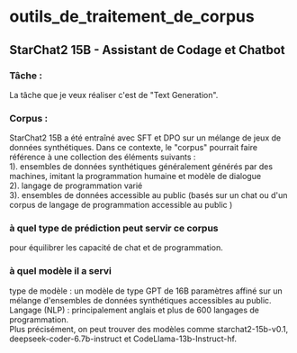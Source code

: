 # outils_de_traitement_de_corpus  

## StarChat2 15B - Assistant de Codage et Chatbot  

### Tâche :  

La tâche que je veux réaliser c'est de "Text Generation".  

### Corpus :  

StarChat2 15B a été entraîné avec SFT et DPO sur un mélange de jeux de données synthétiques. Dans ce contexte, le "corpus" pourrait faire référence à une collection des éléments suivants :  
1). ensembles de données synthétiques généralement générés par des machines, imitant la programmation humaine et modèle de dialogue  
2). langage de programmation varié  
3). ensembles de données accessible au public (basés sur un chat ou d'un corpus de langage de programmation accessible au public )  

### à quel type de prédiction peut servir ce corpus  
pour équilibrer les capacité de chat et de programmation.  

### à quel modèle il a servi  

type de modèle : un modèle de type GPT de 16B paramètres affiné sur un mélange d'ensembles de données synthétiques accessibles au public.  
Langage (NLP) :  principalement anglais et plus de 600 langages de programmation.  
Plus précisément, on peut trouver des modèles comme starchat2-15b-v0.1, deepseek-coder-6.7b-instruct et CodeLlama-13b-Instruct-hf.  
